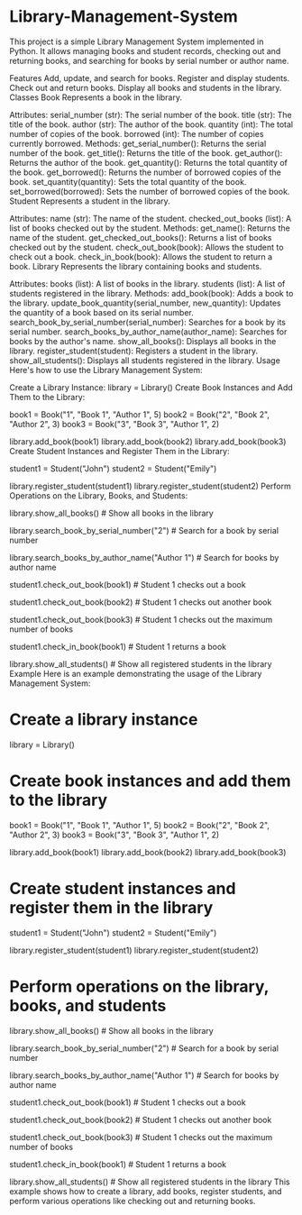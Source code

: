 # Library-Management-System

This project is a simple Library Management System implemented in Python. It allows managing books and student records, checking out and returning books, and searching for books by serial number or author name.

Features
Add, update, and search for books.
Register and display students.
Check out and return books.
Display all books and students in the library.
Classes
Book
Represents a book in the library.

Attributes:
serial_number (str): The serial number of the book.
title (str): The title of the book.
author (str): The author of the book.
quantity (int): The total number of copies of the book.
borrowed (int): The number of copies currently borrowed.
Methods:
get_serial_number(): Returns the serial number of the book.
get_title(): Returns the title of the book.
get_author(): Returns the author of the book.
get_quantity(): Returns the total quantity of the book.
get_borrowed(): Returns the number of borrowed copies of the book.
set_quantity(quantity): Sets the total quantity of the book.
set_borrowed(borrowed): Sets the number of borrowed copies of the book.
Student
Represents a student in the library.

Attributes:
name (str): The name of the student.
checked_out_books (list): A list of books checked out by the student.
Methods:
get_name(): Returns the name of the student.
get_checked_out_books(): Returns a list of books checked out by the student.
check_out_book(book): Allows the student to check out a book.
check_in_book(book): Allows the student to return a book.
Library
Represents the library containing books and students.

Attributes:
books (list): A list of books in the library.
students (list): A list of students registered in the library.
Methods:
add_book(book): Adds a book to the library.
update_book_quantity(serial_number, new_quantity): Updates the quantity of a book based on its serial number.
search_book_by_serial_number(serial_number): Searches for a book by its serial number.
search_books_by_author_name(author_name): Searches for books by the author's name.
show_all_books(): Displays all books in the library.
register_student(student): Registers a student in the library.
show_all_students(): Displays all students registered in the library.
Usage
Here's how to use the Library Management System:

Create a Library Instance:
library = Library()
Create Book Instances and Add Them to the Library:

book1 = Book("1", "Book 1", "Author 1", 5)
book2 = Book("2", "Book 2", "Author 2", 3)
book3 = Book("3", "Book 3", "Author 1", 2)

library.add_book(book1)
library.add_book(book2)
library.add_book(book3)
Create Student Instances and Register Them in the Library:

student1 = Student("John")
student2 = Student("Emily")

library.register_student(student1)
library.register_student(student2)
Perform Operations on the Library, Books, and Students:

library.show_all_books()  # Show all books in the library

library.search_book_by_serial_number("2")  # Search for a book by serial number

library.search_books_by_author_name("Author 1")  # Search for books by author name

student1.check_out_book(book1)  # Student 1 checks out a book

student1.check_out_book(book2)  # Student 1 checks out another book

student1.check_out_book(book3)  # Student 1 checks out the maximum number of books

student1.check_in_book(book1)  # Student 1 returns a book

library.show_all_students()  # Show all registered students in the library
Example
Here is an example demonstrating the usage of the Library Management System:

# Create a library instance
library = Library()

# Create book instances and add them to the library
book1 = Book("1", "Book 1", "Author 1", 5)
book2 = Book("2", "Book 2", "Author 2", 3)
book3 = Book("3", "Book 3", "Author 1", 2)

library.add_book(book1)
library.add_book(book2)
library.add_book(book3)

# Create student instances and register them in the library
student1 = Student("John")
student2 = Student("Emily")

library.register_student(student1)
library.register_student(student2)

# Perform operations on the library, books, and students
library.show_all_books()  # Show all books in the library

library.search_book_by_serial_number("2")  # Search for a book by serial number

library.search_books_by_author_name("Author 1")  # Search for books by author name

student1.check_out_book(book1)  # Student 1 checks out a book

student1.check_out_book(book2)  # Student 1 checks out another book

student1.check_out_book(book3)  # Student 1 checks out the maximum number of books

student1.check_in_book(book1)  # Student 1 returns a book

library.show_all_students()  # Show all registered students in the library
This example shows how to create a library, add books, register students, and perform various operations like checking out and returning books.
